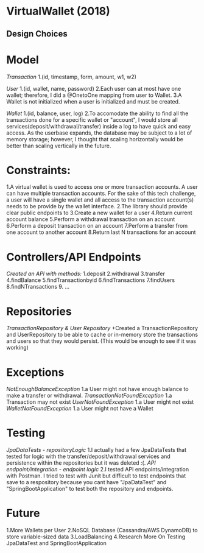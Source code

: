 # VirtualWallet (2018)

Design Choices
----------------------------------
# Model
*Transaction*
1.(id, timestamp, form, amount, w1, w2)

*User*
1.(id, wallet, name, password)
2.Each user can at most have one wallet; therefore, I did a @OnetoOne mapping from user to Wallet.
3.A Wallet is not initialized when a user is initialized and must be created.

*Wallet*
1.(id, balance, user, log)
2.To accomodate the ability to find all the transactions done for a specific wallet or "account", I would store all services(deposit/withdrawal/transfer) inside a log to have quick and easy access. As the userbase expands, the database may be subject to a lot of memory storage; however, I thought that scaling horizontally would be better than scaling vertically in the future. 

# Constraints: 
1.A virtual wallet is used to access one or more transaction accounts. A user can have multiple
transaction accounts. For the sake of this tech challenge, a user will have a single wallet and all access
to the transaction account(s) needs to be provide by the wallet interface.
2.The library should provide clear public endpoints to
3.Create a new wallet for a user
4.Return current account balance
5.Perform a withdrawal transaction on an account
6.Perform a deposit transaction on an account
7.Perform a transfer from one account to another account
8.Return last N transactions for an account


# Controllers/API Endpoints

*Created an API with methods:*
1.deposit
2.withdrawal
3.transfer
4.findBalance
5.findTransactionbyid
6.findTransactions
7.findUsers
8.findNTransactions
9. ...


# Repositories

*TransactionRepository & User Repository*
+Created a TransactionRepository and UserRepository to be able to cache or in-memory store the transactions and users so that they would persist. (This would be enough to see if it was working)


# Exceptions

*NotEnoughBalanceException*
1.a User might not have enough balance to make a transfer or withdrawal.
*TransactionNotFoundException*
1.a Transaction may not exist
*UserNotFoundException*
1.a User might not exist
*WalletNotFoundException*
1.a User might not have a Wallet

# Testing
*JpaDataTests - repositoryLogic*
1.I actually had a few JpaDataTests that tested for logic with the transfer/deposit/withdrawal services and persistence within the repositories but it was deleted :(. 
*API endpoint/integration - endpoint logic*
2.I tested API endpoints/integration with Postman. I tried to test with Junit but difficult to test endpoints that save to a respository because you cant have "JpaDataTest" and "SpringBootApplication" to test both the repository and endpoints.

# Future

1.More Wallets per User
2.NoSQL Database (Cassandra/AWS DynamoDB) to store variable-sized data 
3.LoadBalancing
4.Research More On Testing JpaDataTest and SpringBootApplication


